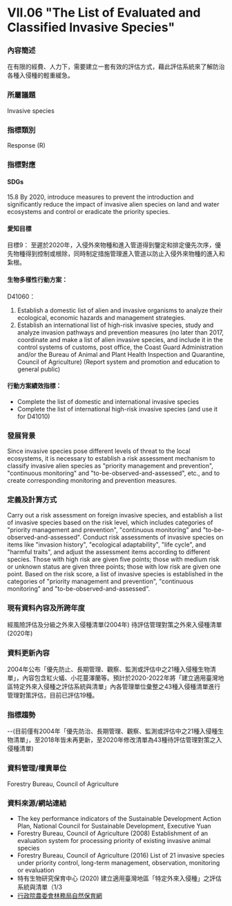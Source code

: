 # VII.06 "The List of Evaluated and Classified Invasive Species"

<script type="text/javascript" src="http://cdn.mathjax.org/mathjax/latest/MathJax.js?config=TeX-AMS-MML_HTMLorMML"></script>

### 內容簡述
在有限的經費、人力下，需要建立一套有效的評估方式，藉此評估系統來了解防治各種入侵種的輕重緩急。

### 所屬議題
Invasive species
### 指標類別
Response (R)
### 指標對應
#### SDGs
15.8 By 2020, introduce measures to prevent the introduction and significantly reduce the impact of invasive alien species on land and water ecosystems and control or eradicate the priority species.
#### 愛知目標
目標9： 至遲於2020年，入侵外來物種和進入管道得到鑒定和排定優先次序，優先物種得到控制或根除，同時制定措施管理進入管道以防止入侵外來物種的進入和紮根。
#### 生物多樣性行動方案：
D41060：
1. Establish a domestic list of alien and invasive organisms to analyze their ecological, economic hazards and management strategies.
2. Establish an international list of high-risk invasive species, study and analyze invasion pathways and prevention measures (no later than 2017, coordinate and make a list of alien invasive species, and include it in the control systems of customs, post office, the Coast Guard Administration and/or the Bureau of Animal and Plant Health Inspection and Quarantine, Council of Agriculture) (Report system and promotion and education to general public)
#### 行動方案績效指標：
* Complete the list of domestic and international invasive species
* Complete the list of international high-risk invasive species (and use it for D41010)
### 發展背景
Since invasive species pose different levels of threat to the local ecosystems, it is necessary to establish a risk assessment mechanism to classify invasive alien species as "priority management and prevention", "continuous monitoring" and "to-be-observed-and-assessed", etc., and to create corresponding monitoring and prevention measures.
### 定義及計算方式
Carry out a risk assessment on foreign invasive species, and establish a list of invasive species based on the risk level, which includes categories of "priority management and prevention", "continuous monitoring" and "to-be-observed-and-assessed". Conduct risk assessments of invasive species on items like "invasion history", "ecological adaptability", "life cycle", and "harmful traits", and adjust the assessment items according to different species. Those with high risk are given five points; those with medium risk or unknown status are given three points; those with low risk are given one point. Based on the risk score, a list of invasive species is established in the categories of "priority management and prevention", "continuous monitoring" and "to-be-observed-and-assessed".
### 現有資料內容及所跨年度
經風險評估及分級之外來入侵種清單(2004年) 待評估管理對策之外來入侵種清單(2020年)
### 資料更新內容
2004年公布「優先防止、長期管理、觀察、監測或評估中之21種入侵種生物清單」，內容包含紅火蟻、小花蔓澤蘭等。預計於2020-2022年將「建立適用臺灣地區特定外來入侵種之評估系統與清單」內各管理單位彙整之43種入侵種清單進行管理對策評估，目前已評估19種。
### 指標趨勢
--(目前僅有2004年「優先防治、長期管理、觀察、監測或評估中之21種入侵種生物清單」，至2018年皆未再更新，至2020年修改清單為43種待評估管理對策之入侵種清單)
### 資料管理/權責單位
Forestry Bureau, Council of Agriculture
### 資料來源/網站連結
* The key performance indicators of the Sustainable Development Action Plan, National Council for Sustainable Development, Executive Yuan
* Forestry Bureau, Council of Agriculture (2008) Establishment of an evaluation system for processing priority of existing invasive animal species
* Forestry Bureau, Council of Agriculture (2016) List of 21 invasive species under priority control, long-term management, observation, monitoring or evaluation
* 特有生物研究保育中心 (2020) 建立適用臺灣地區「特定外來入侵種」之評估系統與清單（1/3
* [行政院農委會林務局自然保育網](https://conservation.forest.gov.tw/0000410)